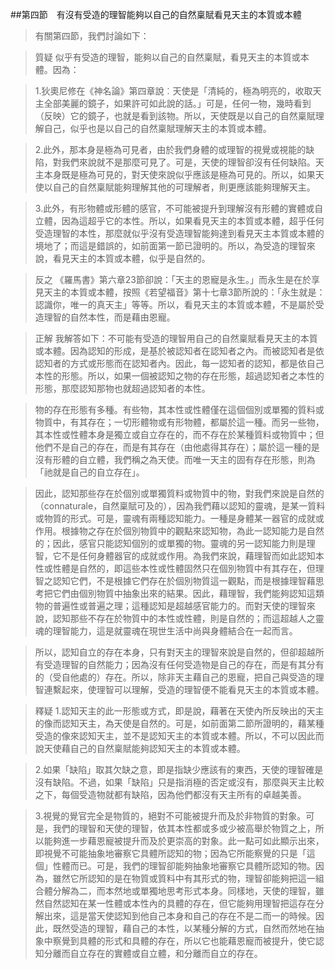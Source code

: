 ##第四節　有沒有受造的理智能夠以自己的自然稟賦看見天主的本質或本體
>有關第四節，我們討論如下：

>質疑	似乎有受造的理智，能夠以自己的自然稟賦，看見天主的本質或本體。因為：

>1.狄奧尼修在《神名論》第四章說︰天使是「清純的，極為明亮的，收取天主全部美麗的鏡子，如果許可如此說的話。」可是，任何一物，幾時看到（反映）它的鏡子，也就是看到該物。所以，天使既是以自己的自然稟賦理解自己，似乎也是以自己的自然稟賦理解天主的本質或本體。

>2.此外，那本身是極為可見者，由於我們身體的或理智的視覺或視能的缺陷，對我們來說就不是那麼可見了。可是，天使的理智卻沒有任何缺陷。天主本身既是極為可見的，對天使來說似乎應該是極為可見的。所以，如果天使以自己的自然稟賦能夠理解其他的可理解者，則更應該能夠理解天主。

>3.此外，有形物體或形體的感官，不可能被提升到理解沒有形體的實體或自立體，因為這超乎它的本性。所以，如果看見天主的本質或本體，超乎任何受造理智的本性，那麼就似乎沒有受造理智能夠達到看見天主本質或本體的境地了；而這是錯誤的，如前面第一節已證明的。所以，為受造的理智來說，看見天主的本質或本體，似乎是自然的。

>反之	《羅馬書》第六章23節卻說：「天主的恩寵是永生。」而永生是在於享見天主的本質或本體，按照《若望福音》第十七章3節所說的：「永生就是：認識你，唯一的真天主」等等。所以，看見天主的本質或本體，不是屬於受造理智的自然本性，而是藉由恩寵。

>正解	我解答如下：不可能有受造的理智用自己的自然稟賦看見天主的本質或本體。因為認知的形成，是基於被認知者在認知者之內。而被認知者是依認知者的方式或形態而在認知者內。因此，每一認知者的認知，都是依自己本性的形態。所以，如果一個被認知之物的存在形態，超過認知者之本性的形態，那麼認知那物也就超過認知者的本性。

>物的存在形態有多種。有些物，其本性或性體僅在這個個別或單獨的質料或物質中，有其存在；一切形體物或有形物體，都屬於這一種。而另一些物，其本性或性體本身是獨立或自立存在的，而不存在於某種質料或物質中；但他們不是自己的存在，而是有其存在（由他處得其存在）；屬於這一種的是沒有形體的自立體，我們稱之為天使。而唯一天主的固有存在形態，則為「祂就是自己的自立存在」。

>因此，認知那些存在於個別或單獨質料或物質中的物，對我們來說是自然的（connaturale，自然稟賦可及的），因為我們藉以認知的靈魂，是某一質料或物質的形式。可是，靈魂有兩種認知能力。一種是身體某一器官的成就或作用。根據物之存在於個別物質中的觀點來認知物，為此一認知能力是自然的；因此，感官只能認知個別的或單獨的物。靈魂的另一認知能力則是理智，它不是任何身體器官的成就或作用。為我們來說，藉理智而如此認知本性或性體是自然的，即這些本性或性體固然只在個別物質中有其存在，但理智之認知它們，不是根據它們存在於個別物質這一觀點，而是根據理智藉思考把它們由個別物質中抽象出來的結果。因此，藉理智，我們能夠認知這類物的普遍性或普遍之理；這種認知是超越感官能力的。而對天使的理智來說，認知那些不存在於物質中的本性或性體，則是自然的；而這超越人之靈魂的理智能力，這是就靈魂在現世生活中尚與身體結合在一起而言。

>所以，認知自立的存在本身，只有對天主的理智來說是自然的，但卻超越所有受造理智的自然能力；因為沒有任何受造物是自己的存在，而是有其分有的（受自他處的）存在。所以，除非天主藉自己的恩寵，把自己與受造的理智連繫起來，使理智可以理解，受造的理智便不能看見天主的本質或本體。

>釋疑	1.認知天主的此一形態或方式，即是說，藉著在天使內所反映出的天主的像而認知天主，為天使是自然的。可是，如前面第二節所證明的，藉某種受造的像來認知天主，並不是認知天主的本質或本體。所以，不可以因此而說天使藉自己的自然稟賦能夠認知天主的本質或本體。

>2.如果「缺陷」取其欠缺之意，即是指缺少應該有的東西，天使的理智確是沒有缺陷。不過，如果「缺陷」只是指消極的否定或沒有，那麼與天主比較之下，每個受造物就都有缺陷，因為他們都沒有天主所有的卓越美善。

>3.視覺的覺官完全是物質的，絕對不可能被提升而及於非物質的對象。可是，我們的理智和天使的理智，依其本性都或多或少被高舉於物質之上，所以能夠進一步藉恩寵被提升而及於更崇高的對象。此一點可如此顯示出來，即視覺不可能抽象地審察它具體所認知的物；因為它所能察覺的只是「這個」性體而已。可是，我們的理智卻能夠抽象地審察它具體所認知的物。因為，雖然它所認知的是在物質或質料中有其形式的物，理智卻能夠把這一組合體分解為二，而本然地或單獨地思考形式本身。同樣地，天使的理智，雖然自然認知在某一性體或本性內的具體的存在，但它能夠用理智把這存在分解出來，這是當天使認知到他自己本身和自己的存在不是二而一的時候。因此，既然受造的理智，藉自己的本性，以某種分解的方式，自然而然地在抽象中察覺到具體的形式和具體的存在，所以它也能藉恩寵而被提升，使它認知分離而自立存在的實體或自立體，和分離而自立的存在。
